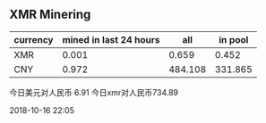 ## XMR Minering

|currency|mined in last 24 hours|all|in pool|
|---|---|---|---|
|XMR|0.001|0.659|0.452|
|CNY|0.972|484.108|331.865|

今日美元对人民币 6.91	今日xmr对人民币734.89


2018-10-16 22:05